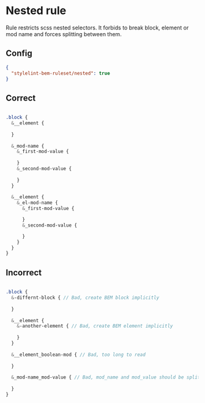 # Nested rule 

Rule restricts scss nested selectors. 
It forbids to break block, element or mod name and forces splitting between them.

## Config

```json
{
  "stylelint-bem-ruleset/nested": true
}
```

## Correct 

```scss

.block {
  &__element {
    
  }
  
  &_mod-name {
    &_first-mod-value {
      
    }
    &_second-mod-value {
      
    }
  }
  
  &__element {
    &_el-mod-name {
      &_first-mod-value {

      }
      &_second-mod-value {

      }
    }
  }
}

```


## Incorrect 

```scss

.block {
  &-differnt-block { // Bad, create BEM block implicitly  
    
  }
  
  &__element {
    &-another-element { // Bad, create BEM element implicitly
      
    }
  }
  
  &__element_boolean-mod { // Bad, too long to read
    
  }
  
  &_mod-name_mod-value { // Bad, mod_name and mod_value should be split
    
  }
}

```
